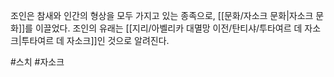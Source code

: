 조인은 참새와 인간의 형상을 모두 가지고 있는 종족으로, [[문화/자소크 문화|자소크 문화]]를 이끌었다. 조인의 유래는 [[지리/아벨리카 대멸망 이전/탄티샤/투타여르 데 자소크|투타여르 데 자소크]]인 것으로 알려진다.

#스치 #자소크 